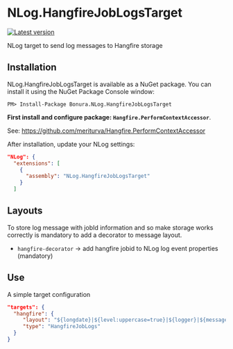 # NLog.HangfireJobLogsTarget

[![Latest version](https://img.shields.io/nuget/v/Bonura.NLog.HangfireJobLogsTarget.svg)](https://www.nuget.org/packages?q=Bonura.NLog.HangfireJobLogsTarget)

NLog target to send log messages to Hangfire storage

Installation
-------------

NLog.HangfireJobLogsTarget is available as a NuGet package. You can install it using the NuGet Package Console window:

```
PM> Install-Package Bonura.NLog.HangfireJobLogsTarget
```

**First install and configure package: `Hangfire.PerformContextAccessor`**.

See: https://github.com/meriturva/Hangfire.PerformContextAccessor

After installation, update your NLog settings:

```json
"NLog": {
  "extensions": [
    {
      "assembly": "NLog.HangfireJobLogsTarget"
    }
  ]
```

Layouts
-------------
To store log message with jobId information and so make storage works correctly is mandatory to add a decorator to message layout.
* `hangfire-decorator` -> add hangfire jobid to NLog log event properties (mandatory)

Use
-------------
A simple target configuration


```json
"targets": {
  "hangfire": {
     "layout": "${longdate}|${level:uppercase=true}|${logger}|${message}|${exception:format=toString}${hangfire-decorator}",
     "type": "HangfireJobLogs"
  }
}
```
